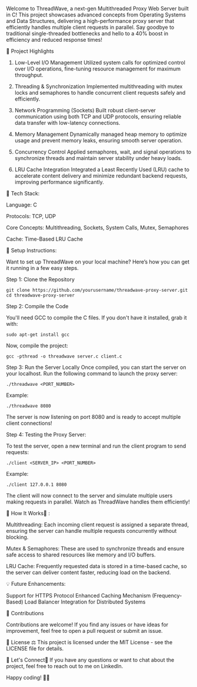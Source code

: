 Welcome to ThreadWave, a next-gen Multithreaded Proxy Web Server built in C! This project showcases advanced concepts from Operating Systems and Data Structures, delivering a high-performance proxy server that efficiently handles multiple client requests in parallel. Say goodbye to traditional single-threaded bottlenecks and hello to a 40% boost in efficiency and reduced response times!

🚀 Project Highlights

1. Low-Level I/O Management
Utilized system calls for optimized control over I/O operations, fine-tuning resource management for maximum throughput.

3. Threading & Synchronization
Implemented multithreading with mutex locks and semaphores to handle concurrent client requests safely and efficiently.

5. Network Programming (Sockets)
Built robust client-server communication using both TCP and UDP protocols, ensuring reliable data transfer with low-latency connections.

7. Memory Management
Dynamically managed heap memory to optimize usage and prevent memory leaks, ensuring smooth server operation.

9. Concurrency Control
Applied semaphores, wait, and signal operations to synchronize threads and maintain server stability under heavy loads.
11. LRU Cache Integration
Integrated a Least Recently Used (LRU) cache to accelerate content delivery and minimize redundant backend requests, improving performance significantly.

🔧 Tech Stack:

Language: C

Protocols: TCP, UDP

Core Concepts: Multithreading, Sockets, System Calls, Mutex, Semaphores

Cache: Time-Based LRU Cache


🚀 Setup Instructions:


Want to set up ThreadWave on your local machine? 
Here’s how you can get it running in a few easy steps.

Step 1: Clone the Repository


```git clone https://github.com/yourusername/threadwave-proxy-server.git```
```cd threadwave-proxy-server```

Step 2: Compile the Code

You'll need GCC to compile the C files. If you don't have it installed, grab it with:



```sudo apt-get install gcc```

Now, compile the project:



```gcc -pthread -o threadwave server.c client.c```

Step 3: Run the Server Locally
Once compiled, you can start the server on your localhost. Run the following command to launch the proxy server:



```./threadwave <PORT_NUMBER>```

Example:



```./threadwave 8080```

The server is now listening on port 8080 and is ready to accept multiple client connections!

Step 4: Testing the Proxy Server:

To test the server, open a new terminal and run the client program to send requests:



```./client <SERVER_IP> <PORT_NUMBER>```

Example:

```./client 127.0.0.1 8080```


The client will now connect to the server and simulate multiple users making requests in parallel. Watch as ThreadWave handles them efficiently!

🧠 How It Works🧐 :

Multithreading: Each incoming client request is assigned a separate thread, ensuring the server can handle multiple requests concurrently without blocking.


Mutex & Semaphores: These are used to synchronize threads and ensure safe access to shared resources like memory and I/O buffers.


LRU Cache: Frequently requested data is stored in a time-based cache, so the server can deliver content faster, reducing load on the backend.

💡 Future Enhancements:

Support for HTTPS Protocol
Enhanced Caching Mechanism (Frequency-Based)
Load Balancer Integration for Distributed Systems


🎉 Contributions

Contributions are welcome! If you find any issues or have ideas for improvement, feel free to open a pull request or submit an issue.


📄 License ⚖️
This project is licensed under the MIT License - see the LICENSE file for details.

💬 Let's Connect🧲
If you have any questions or want to chat about the project, feel free to reach out to me on LinkedIn.

Happy coding! ✌🏻


